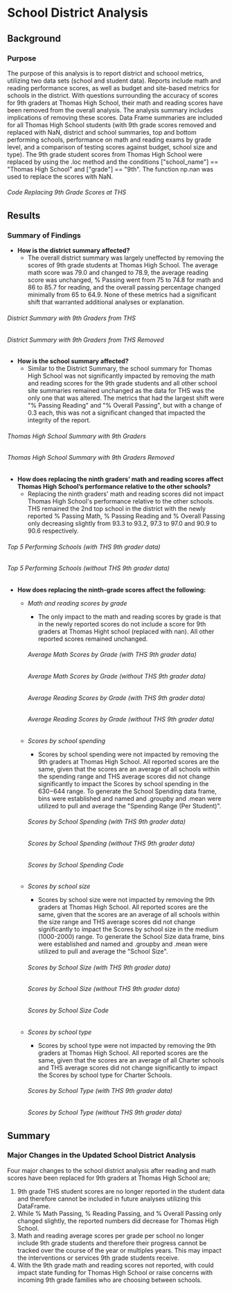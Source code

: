 # School District Analysis

## Background

### Purpose
The purpose of this analysis is to report district and schoool metrics, utilizing two data sets (school and student data). Reports include math and reading performance scores, as well as budget and site-based metrics for schools in the district. With questions surrounding the accuracy of scores for 9th graders at Thomas High School, their math and reading scores have been removed from the overall analysis. The analysis summary includes implications of removing these scores. Data Frame summaries are included for all Thomas High School students (with 9th grade scores removed and replaced with NaN, district and school summaries, top and bottom performing schools, performance on math and reading exams by grade level, and a comparison of testing scores against budget, school size and type). The 9th grade student scores from Thomas High School were replaced by using the .loc method and the conditions ["school_name"] == "Thomas High School" and ["grade"] == "9th". The function np.nan was used to replace the scores with NaN.

###### Code Replacing 9th Grade Scores at THS 
>

## Results

### Summary of Findings

- __How is the district summary affected?__
  - The overall district summary was largely uneffected by removing the scores of 9th grade students at Thomas High School. The average math score was 79.0 and changed to 78.9, the average reading score was unchanged, % Passing went from 75 to 74.8 for math and 86 to 85.7 for reading, and the overall passing percentage changed minimally from 65 to 64.9. None of these metrics had a significant shift that warranted additional analyses or explanation.

###### District Summary with 9th Graders from THS
> 
###### District Summary with 9th Graders from THS Removed
> 

- __How is the school summary affected?__
  - Similar to the District Summary, the school summary for Thomas High School was not significantly impacted by removing the math and reading scores for the 9th grade students and all other school site summaries remained unchanged as the data for THS was the only one that was altered. The metrics that had the largest shift were "% Passing Reading" and "% Overall Passing", but with a change of 0.3 each, this was not a significant changed that impacted the integrity of the report. 

###### Thomas High School Summary with 9th Graders
> 
>
###### Thomas High School Summary with 9th Graders Removed
> 
>

- __How does replacing the ninth graders’ math and reading scores affect Thomas High School’s performance relative to the other schools?__
  - Replacing the ninth graders' math and reading scores did not impact Thomas High School's performance relative to the other schools. THS remained the 2nd top school in the district with the newly reported % Passing Math, % Passing Reading and % Overall Passing only decreasing slightly from 93.3 to 93.2, 97.3 to 97.0 and 90.9 to 90.6 respectively. 

###### Top 5 Performing Schools (with THS 9th grader data)
> 

###### Top 5 Performing Schools (without THS 9th grader data)
> 

- __How does replacing the ninth-grade scores affect the following:__
  - _Math and reading scores by grade_
    - The only impact to the math and reading scores by grade is that in the newly reported scores do not include a score for 9th graders at Thomas     Hight school (replaced with nan). All other reported scores remained unchanged.
    ###### Average Math Scores by Grade (with THS 9th grader data)
    > 
    ###### Average Math Scores by Grade (without THS 9th grader data)
    > 
    ###### Average Reading Scores by Grade (with THS 9th grader data)
    > 
    ###### Average Reading Scores by Grade (without THS 9th grader data)
    > 

  - _Scores by school spending_
    - Scores by school spending were not impacted by removing the 9th graders at Thomas High School. All reported scores are the same, given that the scores are an average of all schools within the spending range and THS average scores did not change significantly to impact the Scores by school spending in the $630-$644 range. To generate the School Spending data frame, bins were established and named and .groupby and .mean were utilized to pull and average the "Spending Range (Per Student)".
    ###### Scores by School Spending (with THS 9th grader data)
    > 
    ###### Scores by School Spending (without THS 9th grader data)
    > 
    ###### Scores by School Spending Code
    >

  - _Scores by school size_
    - Scores by school size were not impacted by removing the 9th graders at Thomas High School. All reported scores are the same, given that the scores are an average of all schools within the size range and THS average scores did not change significantly to impact the Scores by school size in the medium (1000-2000) range. To generate the School Size data frame, bins were established and named and .groupby and .mean were utilized to pull and average the "School Size".
    ###### Scores by School Size (with THS 9th grader data)
    > 
    ###### Scores by School Size (without THS 9th grader data)
    > 
    ###### Scores by School Size Code
    >

  - _Scores by school type_
    - Scores by school type were not impacted by removing the 9th graders at Thomas High School. All reported scores are the same, given that the scores are an average of all Charter schools and THS average scores did not change significantly to impact the Scores by school type for Charter Schools.
    ###### Scores by School Type (with THS 9th grader data)
    > 
    ###### Scores by School Type (without THS 9th grader data)
    > 

## Summary

### Major Changes in the Updated School District Analysis

Four major changes to the school district analysis after reading and math scores have been replaced for 9th graders at Thomas High School are;
1. 9th grade THS student scores are no longer reported in the student data and therefore cannot be included in future analyses utilizing this DataFrame. 
2. While % Math Passing, % Reading Passing, and % Overall Passing only changed slightly, the reported numbers did decrease for Thomas High School. 
3. Math and reading average scores per grade per school no longer include 9th grade students and therefore their progress cannot be tracked over the course of the year or multiples years. This may impact the interventions or services 9th grade students receive. 
4. With the 9th grade math and reading scores not reported, with could impact state funding for Thomas High School or raise concerns with incoming 9th grade families who are choosing between schools. 
